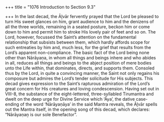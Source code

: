 +++
title = "1076 Introduction to Section 9.3"

+++
In the last decad, the Āḻvār fervently prayed that the Lord be pleased to turn His sweet glances on him, grant audience to him and the denizens of all the three worlds, remaining in a seated posture, beckon him or come down to him and permit him to stroke His lovely pair of feet and so on. The Lord, however, focussed the Saint’s attention on the fundamental relationship that subsists between them, which hardly affords scope for such entreaties by him and, much less, for the grief that results from the Lord’s apparent non-compliance. The basic fact of the Lord being none other than Nārāyaṇa, in whom all things and beings inhere and who abides in all, reduces all things and beings to the abject position of mere bodies unto the Life within, that dominates, directs, and supports them. Consoled thus by the Lord, in quite a convincing manner, the Saint not only regains his composure but admires the Lord’s tender solicitude for His subjects. This decad gives expression to the Saint’s rapturous admiration of the Lord’s great concern for His creatures and loving condescension. Having set out in VIII-8, the substance of the eight-lettered, three-syllabled Tirumantra and dwelt on the deep urge for Divine Service which ‘Āya’, the dative case-ending of the word ‘Nārāyaṇāya’ in the said Mantra reveals, the Āḻvār spells out the Mantra itself, in the opening song of this decad, which declares: “Nārāyaṇaṉ is our sole Benefactor”.


